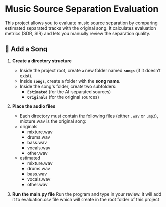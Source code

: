 # Music Source Separation Evaluation

This project allows you to evaluate music source separation by comparing estimated separated tracks with the original song. It calculates evaluation metrics (SDR, SIR) and lets you manually review the separation quality.

## 🎵 Add a Song

1. **Create a directory structure**  
   - Inside the project root, create a new folder named **`songs`** (if it doesn’t exist).  
   - Inside **`songs`**, create a folder with the **song name**.  
   - Inside the song's folder, create two subfolders:  
     - **`Estimated`** (for the AI-separated sources)  
     - **`Originals`** (for the original sources)  

2. **Place the audio files**  
   - Each directory must contain the following files (either `.wav` or `.mp3`), mixture.wav is the original song:  
    - originals
      - mixture.wav
      - drums.wav
      - bass.wav
      - vocals.wav
      - other.wav
    - estimated
      - mixture.wav
      - drums.wav
      - bass.wav
      - vocals.wav
      - other.wav
      
3. **Run the main.py file**
    Run the program and type in your review. it will add it to evaluation.csv file which will create in the root folder of this project